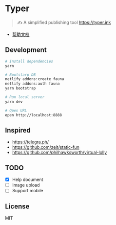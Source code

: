 # Typer 

> ✍️ A simplified publishing tool
> https://typer.ink

- [帮助文档](https://typer.ink/welcome)

## Development

```sh
# Install dependencies
yarn

# Bootstarp DB
netlify addons:create fauna
netlify addons:auth fauna
yarn bootstrap

# Run local server
yarn dev

# Open URL
open http://localhost:8888
```

## Inspired

- https://telegra.ph/
- https://github.com/zeit/static-fun
- https://github.com/philhawksworth/virtual-lolly


## TODO

- [x] Help document
- [ ] Image upload
- [ ] Support mobile
  
## License

MIT
